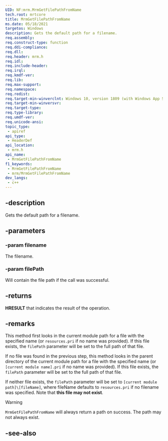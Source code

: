 ```yaml
---
UID: NF:mrm.MrmGetFilePathFromName
tech.root: mrtcore 
title: MrmGetFilePathFromName
ms.date: 05/18/2021 
targetos: Windows
description: Gets the default path for a filename.
req.assembly: 
req.construct-type: function
req.ddi-compliance: 
req.dll: 
req.header: mrm.h
req.idl: 
req.include-header: 
req.irql: 
req.kmdf-ver: 
req.lib: 
req.max-support: 
req.namespace: 
req.redist: 
req.target-min-winverclnt: Windows 10, version 1809 (with Windows App SDK 0.5 or later) 
req.target-min-winversvr: 
req.target-type: 
req.type-library: 
req.umdf-ver: 
req.unicode-ansi: 
topic_type:
 - apiref
api_type:
 - HeaderDef
api_location:
 - mrm.h
api_name:
 - MrmGetFilePathFromName
f1_keywords:
 - MrmGetFilePathFromName
 - mrm/MrmGetFilePathFromName
dev_langs:
 - c++
---
```


## -description

Gets the default path for a filename.

## -parameters

### -param filename

The filename.

### -param filePath

Will contain the file path if the call was successful.

## -returns

**HRESULT** that indicates the result of the operation.

## -remarks

This method first looks in the current module path for a file with the specified name (or `resources.pri` if no name was provided). If this file exists, the `filePath` parameter will be set to the full path of that file.

If no file was found in the previous step, this method looks in the parent directory of the current module path for a file with the specified name (or `[current module name].pri` if no name was provided). If this file exists, the `filePath` parameter will be set to the full path of that file.

If neither file exists, the `filePath` parameter will be set to `[current module path]\[fileName]`, where fileName defaults to `resources.pri` if no filename was specified. Note that **this file may not exist**.

> [!WARNING]
> `MrmGetFilePathFromName` will always return a path on success. The path may not always exist.

## -see-also
